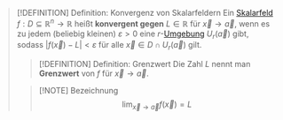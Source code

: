 >[!DEFINITION] Definition: Konvergenz von Skalarfeldern
>Ein [Skalarfeld](Skalarfeld.md) $f: D\subseteq \mathbb{R}^n\to\mathbb{R}$ heißt **konvergent gegen** $L\in\mathbb{R}$ für  $\vec{x}\to\vec{a}$, wenn es zu jedem (beliebig kleinen) $\varepsilon \gt 0$ eine $r$-[Umgebung](../../../../Lineare%20Algebra/Vektoren%20als%20Matrizen/Reelle%20Vektoren/Topologie/Umgebung.md) $U_r(\vec{a})$ gibt, sodass $|f(\vec{x})-L|\lt \varepsilon$ für alle $\vec{x}\in D \cap U_r(\vec{a})$ gilt.
>
>>[!DEFINITION] Definition: Grenzwert
>>Die Zahl $L$ nennt man **Grenzwert** von $f$ für $\vec{x}\to\vec{a}$.
>
>>[!NOTE] Bezeichnung
>>$$\lim_{\vec{x}\to \vec{a}} f(\vec{x}) = L$$
>>